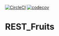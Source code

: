 [![CircleCI](https://circleci.com/gh/AdrianRomanski/REST_Fruits.svg?style=svg)](https://circleci.com/gh/AdrianRomanski/REST_Fruits)
[![codecov](https://codecov.io/gh/AdrianRomanski/REST_Fruits/branch/master/graph/badge.svg)](https://codecov.io/gh/AdrianRomanski/REST_Fruits)

# REST_Fruits

